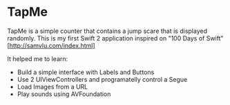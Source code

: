 # TapMe

TapMe is a simple counter that contains a jump scare that is displayed randomly.
This is my first Swift 2 application inspired on "100 Days of Swift" [http://samvlu.com/index.html]

It helped me to learn: 
  - Build a simple interface with Labels and Buttons
  - Use 2 UIViewControllers and programatelly control a Segue
  - Load Images from a URL 
  - Play sounds using AVFoundation
